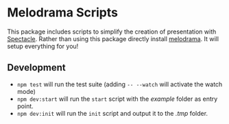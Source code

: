 # Melodrama Scripts

This package includes scripts to simplify the creation of presentation with [Spectacle](https://github.com/FormidableLabs/spectacle). Rather than using this package directly install [melodrama](https://github.com/sebald/melodrama). It will setup everything for you!

## Development

- `npm test` will run the test suite (adding `-- --watch` will activate the watch mode)
- `npm dev:start` will run the `start` script with the *example* folder as entry point.
- `npm dev:init` will run the `init` script and output it to the *.tmp* folder.
